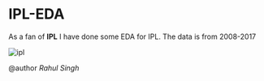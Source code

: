 # IPL-EDA
As a fan of **IPL** I have done some EDA for IPL.
The data is from 2008-2017

![ipl](https://user-images.githubusercontent.com/57325166/95168599-2bd5f900-07cf-11eb-851f-5ad622048a35.jpg)


@author *Rahul Singh* 
